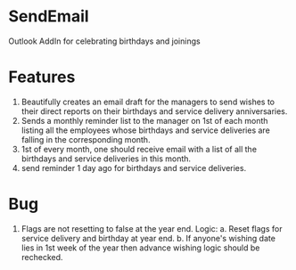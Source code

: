 # SendEmail
Outlook AddIn for celebrating birthdays and joinings

# Features
1. Beautifully creates an email draft for the managers to send wishes to their direct reports on their birthdays and service delivery anniversaries.
2. Sends a monthly reminder list to the manager on 1st of each month listing all the employees whose birthdays and service deliveries are falling in the corresponding month.
3. 1st of every month, one should receive email with a list of all the birthdays and service deliveries in this month.
4. send reminder 1 day ago for birthdays and service deliveries.

# Bug
1. Flags are not resetting to false at the year end. 
Logic:
  a. Reset flags for service delivery and birthday at year end.
  b. If anyone's wishing date lies in 1st week of the year then advance wishing logic should be rechecked.
